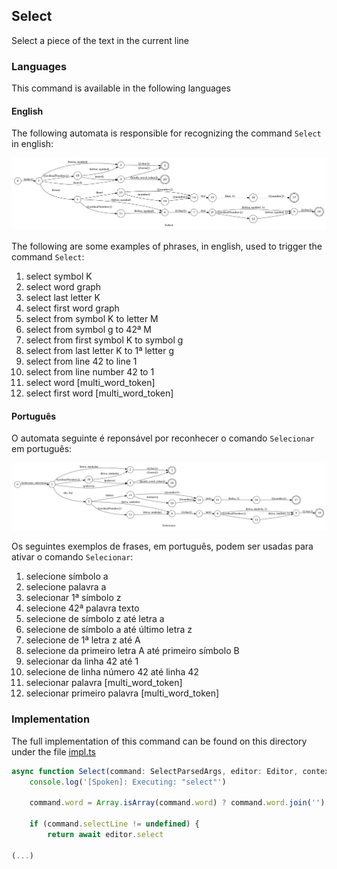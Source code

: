 ## Select

Select a piece of the text in the current line

### Languages

This command is available in the following languages

#### English

The following automata is responsible for recognizing the command `Select` in english:

![English](phrase_en-US.png)

The following are some examples of phrases, in english, used to trigger the command `Select`:

1. select symbol K
2. select word graph
3. select last letter K
4. select first word graph
5. select from symbol K to letter M
6. select from symbol g to 42ª M
7. select from first symbol K to symbol g
8. select from last letter K to 1ª letter g
9. select from line 42 to line 1
10. select from line number 42 to 1
11. select word [multi_word_token]
12. select first word [multi_word_token]

#### Português

O automata seguinte é reponsável por reconhecer o comando `Selecionar` em português:

![Português](phrase_pt-BR.png)

Os seguintes exemplos de frases, em português, podem ser usadas para ativar o comando `Selecionar`:

1. selecione símbolo a
2. selecione palavra a
3. selecionar 1ª símbolo z
4. selecione 42ª palavra texto
5. selecione de símbolo z até letra a
6. selecione de símbolo a até último letra z
7. selecione de 1ª letra z até A
8. selecione da primeiro letra A até primeiro símbolo B
9. selecionar da linha 42 até 1
10. selecione de linha número 42 até linha 42
11. selecionar palavra [multi_word_token]
12. selecionar primeiro palavra [multi_word_token]

### Implementation

The full implementation of this command can be found on this directory under the file [impl.ts](impl.ts)

```typescript
async function Select(command: SelectParsedArgs, editor: Editor, context: {}) {
    console.log('[Spoken]: Executing: "select"')

    command.word = Array.isArray(command.word) ? command.word.join('') : command.word

    if (command.selectLine != undefined) {
        return await editor.select

(...)
```